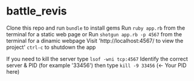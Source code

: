 # battle_revis

Clone this repo and run `bundle` to install gems
Run `ruby app.rb` from the terminal for a static web page or
Run `shotgun app.rb -p 4567` from the terminal for a dinamic webpage
Visit 'http://localhost:4567/ to view the project'
`ctrl-c` to shutdown the app


If you need to kill the server type
`lsof -wni tcp:4567`
Identify the correct server & PID (for example '33456') then type
`kill -9 33456` (<- Your PID here)
